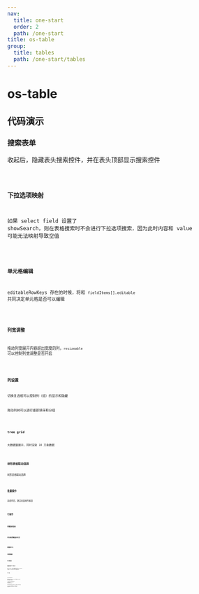 ```yaml
---
nav:
  title: one-start
  order: 2
  path: /one-start
title: os-table
group:
  title: tables
  path: /one-start/tables
---
```


# os-table

## 代码演示

### 搜索表单

收起后，隐藏表头搜索控件，并在表头顶部显示搜索控件

<code src="../demos/table/search-form.tsx" />

### 下拉选项映射

如果 select field 设置了 showSearch，则在表格搜索时不会进行下拉选项搜索，因为此时内容和 value 可能无法映射导致空值

<code src="../demos/table/select.tsx" />

### 单元格编辑

editableRowKeys 存在的时候，将和 `fieldItems[].editable` 共同决定单元格是否可以编辑

<code src="../demos/table/edit.tsx" />

### 列宽调整

拖动列宽展开内容超出宽度的列，`resizeable` 可以控制列宽调整是否开启

<code src="../demos/table/column-resizing.tsx" />

### 列设置

切换复选框可以控制列（组）的显示和隐藏

拖动列树可以进行重新排序和分组

<code src="../demos/table/column-settings.tsx" />

### tree grid

大数据量展示，同时渲染 10 万条数据

<code src="../demos/table/grid-tree.tsx" />

### 树形表格联动选择

树形表格联动选择

<code src="../demos/table/tree-table.tsx" />

### 批量操作

选择列后，激活批量操作按钮

<code src="../demos/table/batch-actions.tsx" />

### 行操作

<code src="../demos/table/row-actions.tsx" />

### 列提示信息

<code src="../demos/table/tooltip.tsx" />

### 单元格浮窗展示全文

<code src="../demos/table/ellipsis-tooltip.tsx" />

### 配置持久化

<code src="../demos/table/local.tsx" />

### 列配置隐藏

<code src="../demos/table/column-hide.tsx" />

### 单元格高亮

<code src="../demos/table/highlight.tsx" />

### 搜索表单值 URL 持久化

传递 `tableKey` 自动开启搜索表单值与 URL search 参数同步，同步时机为手动执行搜索操作时

<code src="../demos/table/state-query.tsx" />

### API 接口

<code src="../demos/table/apis.tsx" />

<code src="../demos/table/dev-empty.tsx" />

<API exports='["TableSettings", "TableAPI"]' src="../components/table/index.tsx"></API>

### TableFormFieldItems

类型根据 type 推导，比如 type 为 digit 将继承所有 field-digit 配置，同时混入了其他类型如下

`**FieldType**` & `OSTableFormGroupItem` & `OSFormItemDependenciesConfigs` & `OSFormItemType` & `OSTableFormFieldItemExtra`

TableFormGroupItem 存在 children 字段，类型和 fieldItems 相同

fieldItem 每一项都可能为函数形式，表示联动，入参为 `OSTableFormFieldItemSettingsFnOption`，注意必须指定 `dependencies`

<API exports='["TableFormFieldItemSettingsFnOption", "TableFormFieldItemExtraSettings", "TableFormGroupItem"]' src="../components/table/index.tsx"></API>

<API exports='["FormItemDependenciesConfigs"]' src="../components/form/index.tsx"></API>

<API exports='["FormItemTypeSettings"]' src="../components/form/index.tsx"></API>

<API exports='["FormItemTypeRequests"]' src="../components/form/index.tsx"></API>
